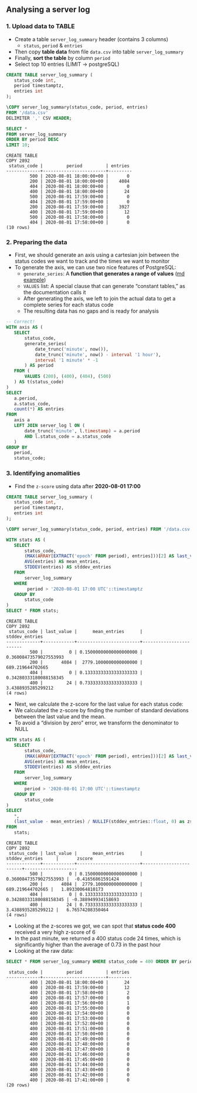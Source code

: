 ## Analysing a server log

### 1. Upload data to TABLE

- Create a table <code>server_log_summary</code> header (contains 3 columns)
   - <code>status</code>, <code>period</code> & <code>entries</code>
- Then copy **table data** from file <code>data.csv</code> into table <code>server_log_summary</code>
- Finally, **sort the table** by column <code>period</code> 
- Select top 10 entries (LIMIT -> postgreSQL)

```sql
CREATE TABLE server_log_summary (
   status_code int,
   period timestamptz,
   entries int
);

\COPY server_log_summary(status_code, period, entries) 
FROM '/data.csv' 
DELIMITER ',' CSV HEADER;

SELECT * 
FROM server_log_summary 
ORDER BY period DESC 
LIMIT 10;
```

```
CREATE TABLE
COPY 2892
 status_code |         period         | entries 
-------------+------------------------+---------
         500 | 2020-08-01 18:00:00+00 |       0
         200 | 2020-08-01 18:00:00+00 |    4084
         404 | 2020-08-01 18:00:00+00 |       0
         400 | 2020-08-01 18:00:00+00 |      24
         500 | 2020-08-01 17:59:00+00 |       0
         404 | 2020-08-01 17:59:00+00 |       0
         200 | 2020-08-01 17:59:00+00 |    3927
         400 | 2020-08-01 17:59:00+00 |      12
         500 | 2020-08-01 17:58:00+00 |       0
         404 | 2020-08-01 17:58:00+00 |       0
(10 rows)
```

### 2. Preparing the data

- First, we should generate an axis using a cartesian join between the status codes we want to track and the times we want to monitor
- To generate the axis, we can use two nice features of PostgreSQL:
   - <code>generate_series</code>: A **function that generates a range of values** ([md example](https://github.com/shtrausslearning/PostgreSQL-tutorials/blob/main/generate_series.md))
   - <code>VALUES</code> list: A special clause that can generate “constant tables,” as the documentation calls it
   - After generating the axis, we left to join the actual data to get a complete series for each status code
   - The resulting data has no gaps and is ready for analysis

```sql
-- Correct!
WITH axis AS (
   SELECT
       status_code,
       generate_series(
           date_trunc('minute', now()),
           date_trunc('minute', now() - interval '1 hour'),
           interval '1 minute' * -1
       ) AS period
   FROM (
       VALUES (200), (400), (404), (500)
   ) AS t(status_code)
)
SELECT
   a.period,
   a.status_code,
   count(*) AS entries
FROM
   axis a
   LEFT JOIN server_log l ON (
       date_trunc('minute', l.timestamp) = a.period
       AND l.status_code = a.status_code
   )
GROUP BY
   period,
   status_code;
```

### 3. Identifying anomalities

- Find the <code>z-score</code> using data after **2020-08-01 17:00**

```sql
CREATE TABLE server_log_summary (
   status_code int,
   period timestamptz,
   entries int
);

\COPY server_log_summary(status_code, period, entries) FROM '/data.csv' DELIMITER ',' CSV HEADER;

WITH stats AS (
   SELECT
       status_code,
       (MAX(ARRAY[EXTRACT('epoch' FROM period), entries]))[2] AS last_value,
       AVG(entries) AS mean_entries,
       STDDEV(entries) AS stddev_entries
   FROM
       server_log_summary
   WHERE
        period > '2020-08-01 17:00 UTC'::timestamptz
   GROUP BY
       status_code
)
SELECT * FROM stats;
```

```
CREATE TABLE
COPY 2892
 status_code | last_value |      mean_entries      |     stddev_entries     
-------------+------------+------------------------+------------------------
         500 |          0 | 0.15000000000000000000 | 0.36008473579027553993
         200 |       4084 |  2779.1000000000000000 |       689.219644702665
         404 |          0 | 0.13333333333333333333 | 0.34280333180088158345
         400 |         24 | 0.73333333333333333333 |     3.4388935285299212
(4 rows)
```

- Next, we calculate the z-score for the last value for each status code:
- We calculated the z-score by finding the number of standard deviations between the last value and the mean. 
- To avoid a “division by zero” error, we transform the denominator to NULL

```sql
WITH stats AS (
   SELECT
       status_code,
       (MAX(ARRAY[EXTRACT('epoch' FROM period), entries]))[2] AS last_value,
       AVG(entries) AS mean_entries,
       STDDEV(entries) AS stddev_entries
   FROM
       server_log_summary
   WHERE
       period > '2020-08-01 17:00 UTC'::timestamptz
   GROUP BY
       status_code
)   
SELECT
   *,
   (last_value - mean_entries) / NULLIF(stddev_entries::float, 0) as zscore
FROM
   stats;
```

```
CREATE TABLE
COPY 2892
 status_code | last_value |      mean_entries      |     stddev_entries     |       zscore       
-------------+------------+------------------------+------------------------+--------------------
         500 |          0 | 0.15000000000000000000 | 0.36008473579027553993 |  -0.41656861591424
         200 |       4084 |  2779.1000000000000000 |       689.219644702665 |   1.89330064810173
         404 |          0 | 0.13333333333333333333 | 0.34280333180088158345 | -0.388949934158693
         400 |         24 | 0.73333333333333333333 |     3.4388935285299212 |   6.76574208350464
(4 rows)
```

- Looking at the z-scores we got, we can spot that **status code 400** received a very high z-score of 6 
- In the past minute, we returned a 400 status code 24 times, which is significantly higher than the average of 0.73 in the past hour
- Looking at the raw data:


```sql
SELECT * FROM server_log_summary WHERE status_code = 400 ORDER BY period DESC LIMIT 20;
```

```
 status_code |         period         | entries 
-------------+------------------------+---------
         400 | 2020-08-01 18:00:00+00 |      24
         400 | 2020-08-01 17:59:00+00 |      12
         400 | 2020-08-01 17:58:00+00 |       2
         400 | 2020-08-01 17:57:00+00 |       0
         400 | 2020-08-01 17:56:00+00 |       1
         400 | 2020-08-01 17:55:00+00 |       0
         400 | 2020-08-01 17:54:00+00 |       0
         400 | 2020-08-01 17:53:00+00 |       0
         400 | 2020-08-01 17:52:00+00 |       0
         400 | 2020-08-01 17:51:00+00 |       0
         400 | 2020-08-01 17:50:00+00 |       0
         400 | 2020-08-01 17:49:00+00 |       0
         400 | 2020-08-01 17:48:00+00 |       0
         400 | 2020-08-01 17:47:00+00 |       0
         400 | 2020-08-01 17:46:00+00 |       0
         400 | 2020-08-01 17:45:00+00 |       0
         400 | 2020-08-01 17:44:00+00 |       0
         400 | 2020-08-01 17:43:00+00 |       0
         400 | 2020-08-01 17:42:00+00 |       0
         400 | 2020-08-01 17:41:00+00 |       0
(20 rows)
```

